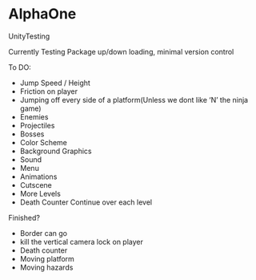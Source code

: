 # AlphaOne
UnityTesting

Currently Testing Package up/down loading,  minimal version control

To DO:


 - Jump Speed / Height
 - Friction on player
 - Jumping off every side of a platform(Unless we dont like ‘N’ the ninja game)
 - Enemies
 - Projectiles
 - Bosses
 - Color Scheme 
 - Background Graphics
 - Sound
 - Menu
 - Animations
 - Cutscene
 - More Levels
 - Death Counter Continue over each level

Finished?

 - Border can go
 - kill the vertical camera lock on player
 - Death counter
 - Moving platform
 - Moving hazards


